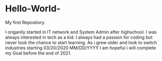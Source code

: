 # Hello-World-
My first Repository.

I origanlly started in IT network and System Admin after highschool. 
I was always interested in tech as a kid.
I  always had a passion for coding but never took the chance to start learning. 
As i grew older and look to switch industries starting 03/20/2020 MM/DD/YYYY
I am hopeful i will complete my Goal before the end of 2021.
